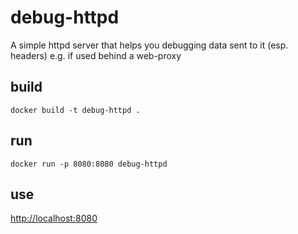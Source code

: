 # debug-httpd

A simple httpd server that helps you debugging data sent to it (esp. headers) e.g. if used behind a web-proxy

## build
```
docker build -t debug-httpd .
```

## run
```
docker run -p 8080:8080 debug-httpd
```

## use

[http://localhost:8080](http://localhost:8080)
